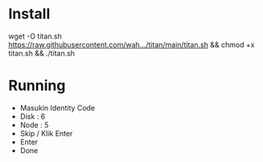 # Install
wget -O titan.sh https://raw.githubusercontent.com/wah.../titan/main/titan.sh && chmod +x titan.sh && ./titan.sh

# Running
- Masukin Identity Code
- Disk : 6
- Node : 5
- Skip / Klik Enter
- Enter
- Done

